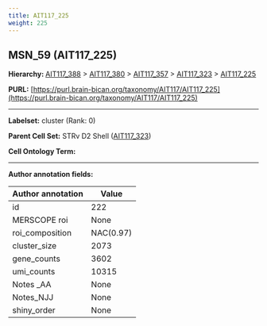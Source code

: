 ```yaml
---
title: AIT117_225
weight: 225
---
```

## MSN_59 (AIT117_225)
<b>Hierarchy: </b>
[AIT117_388](../AIT117_388) >
[AIT117_380](../AIT117_380) >
[AIT117_357](../AIT117_357) >
[AIT117_323](../AIT117_323) >
[AIT117_225](../AIT117_225)

**PURL:** [https://purl.brain-bican.org/taxonomy/AIT117/AIT117_225](https://purl.brain-bican.org/taxonomy/AIT117/AIT117_225)

---


**Labelset:** cluster (Rank: 0)

**Parent Cell Set:** STRv D2 Shell ([AIT117_323](../AIT117_323))



**Cell Ontology Term:** 

[MARKER GENES.]: #


---

[TRANSFERRED ANNOTATIONS.]: #


[AUTHOR ANNOTATION FIELDS.]: #


**Author annotation fields:**

| Author annotation | Value |
|-------------------|-------|
|id|222|
|MERSCOPE roi|None|
|roi_composition|NAC(0.97)|
|cluster_size|2073|
|gene_counts|3602|
|umi_counts|10315|
|Notes _AA|None|
|Notes_NJJ|None|
|shiny_order|None|
